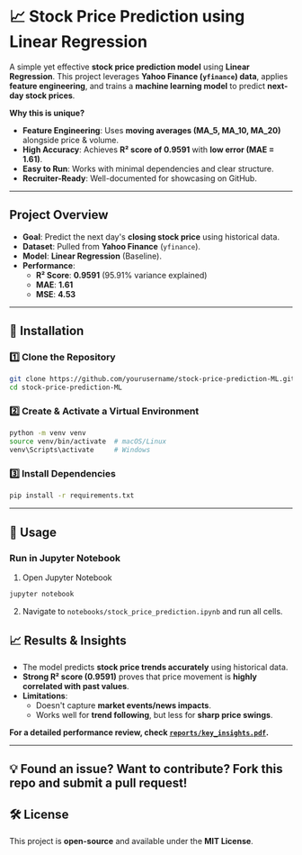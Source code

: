 # 📈 Stock Price Prediction using Linear Regression

A simple yet effective **stock price prediction model** using **Linear Regression**. This project leverages **Yahoo Finance (`yfinance`) data**, applies **feature engineering**, and trains a **machine learning model** to predict **next-day stock prices**.

 **Why this is unique?**
- **Feature Engineering**: Uses **moving averages (MA_5, MA_10, MA_20)** alongside price & volume.
- **High Accuracy**: Achieves **R² score of 0.9591** with **low error (MAE = 1.61)**.
- **Easy to Run**: Works with minimal dependencies and clear structure.
- **Recruiter-Ready**: Well-documented for showcasing on GitHub.

---

## **Project Overview**
- **Goal**: Predict the next day's **closing stock price** using historical data.
- **Dataset**: Pulled from **Yahoo Finance** (`yfinance`).
- **Model**: **Linear Regression** (Baseline).
- **Performance**:
  -  **R² Score**: **0.9591** (95.91% variance explained)
  -  **MAE**: **1.61**
  -  **MSE**: **4.53**

---

## 🔧 **Installation**
### 1️⃣ Clone the Repository
```bash
git clone https://github.com/yourusername/stock-price-prediction-ML.git
cd stock-price-prediction-ML
```

### 2️⃣ Create & Activate a Virtual Environment
```bash
python -m venv venv
source venv/bin/activate  # macOS/Linux
venv\Scripts\activate     # Windows
```

### 3️⃣ Install Dependencies
```bash
pip install -r requirements.txt
```

---

## 🚀 **Usage**
###  Run in Jupyter Notebook
1. Open Jupyter Notebook
```bash
jupyter notebook
```
2. Navigate to `notebooks/stock_price_prediction.ipynb` and run all cells.


## 📈 **Results & Insights**
- The model predicts **stock price trends accurately** using historical data.
- **Strong R² score (0.9591)** proves that price movement is **highly correlated with past values**.
- **Limitations**:  
  - Doesn't capture **market events/news impacts**.  
  - Works well for **trend following**, but less for **sharp price swings**.  

 **For a detailed performance review, check [`reports/key_insights.pdf`](reports/key_insights.pdf).**

---
💡 Found an issue? Want to contribute? Fork this repo and submit a pull request!  
---

## 🛠️ **License**
This project is **open-source** and available under the **MIT License**.
